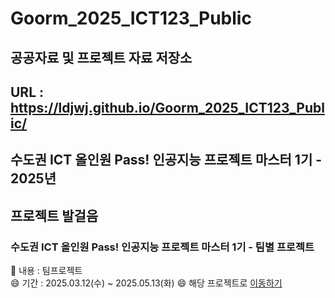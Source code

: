 # Goorm_2025_ICT123_Public


## 공공자료 및 프로젝트 자료 저장소
## URL : https://ldjwj.github.io/Goorm_2025_ICT123_Public/



## 수도권 ICT 올인원 Pass! 인공지능 프로젝트 마스터 1기 - 2025년

## 프로젝트 발걸음 

### 수도권 ICT 올인원 Pass! 인공지능 프로젝트 마스터 1기 - 팀별 프로젝트
🔭 내용 : 팀프로젝트  <br>
😄 기간 : 2025.03.12(수) ~ 2025.05.13(화)
😄 해당 프로젝트로 [이동하기](https://github.com/LDJWJ/Goorm_2024_ICT23_allinOne/tree/main/04_Project_Fourth)  




<!--
**LDJWJ/LDJWJ** is a ✨ _special_ ✨ repository because its `README.md` (this file) appears on your GitHub profile.

Here are some ideas to get you started:

- 🔭 I’m currently working on ...
- 🌱 I’m currently learning ...
- 👯 I’m looking to collaborate on ...
- 🤔 I’m looking for help with ...
- 💬 Ask me about ...
- 📫 How to reach me: ...
- 😄 Pronouns: ...
- ⚡ Fun fact: ...
-->
